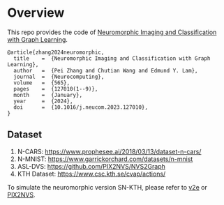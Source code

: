# Overview
This repo provides the code of [Neuromorphic Imaging and Classification with Graph Learning](https://doi.org/10.1016/j.neucom.2023.127010).
```
@article{zhang2024neuromorphic,
  title    =  {Neuromorphic Imaging and Classification with Graph Learning},
  author   =  {Pei Zhang and Chutian Wang and Edmund Y. Lam},
  journal  =  {Neurocomputing},
  volume   =  {565},
  pages    =  {127010(1--9)},
  month    =  {January},
  year     =  {2024},
  doi      =  {10.1016/j.neucom.2023.127010},
}
```
## Dataset
1. N-CARS:      https://www.prophesee.ai/2018/03/13/dataset-n-cars/
2. N-MNIST:     https://www.garrickorchard.com/datasets/n-mnist
3. ASL-DVS:     https://github.com/PIX2NVS/NVS2Graph
4. KTH Dataset: https://www.csc.kth.se/cvap/actions/

To simulate the neuromorphic version SN-KTH, please refer to [v2e](https://github.com/SensorsINI/v2e) or [PIX2NVS](https://github.com/PIX2NVS/PIX2NVS).

